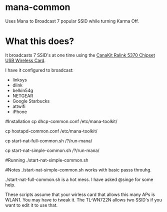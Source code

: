 # mana-common
Uses Mana to Broadcast 7 popular SSID while turning Karma Off. 

# What this does?

It broadcasts 7 SSID's at one time using the [CanaKit Ralink 5370 Chipset USB Wireless Card](http://www.amazon.com/dp/B00GFAN498/). 

I have it configured to broadcast: 
+ linksys
+ dlink
+ belkin54g
+ NETGEAR
+ Google Starbucks
+ attwifi
+ iPhone

#Installation
cp dhcp-common.conf /etc/mana-toolkit/

cp hostapd-common.conf /etc/mana-toolkit/

cp start-nat-full-common.sh /?/run-mana/ 

cp start-nat-simple-common.sh /?/run-mana/


#Running
./start-nat-simple-common.sh  

#Notes
./start-nat-simple-common.sh works with basic passs throuhg. 

./start-nat-full-common.sh is a hot mess.  I have asked @singe for some help. 



These scripts assume that your wirless card that allows this many APs is WLAN1.  You may have to tweak it.  The TL-WN722N allows two SSID's if you want to edit it to use that. 
